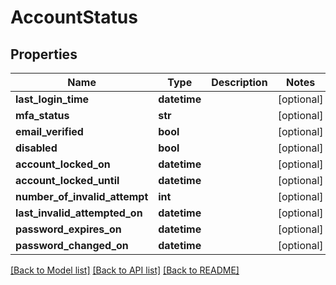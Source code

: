 # AccountStatus


## Properties
Name | Type | Description | Notes
------------ | ------------- | ------------- | -------------
**last_login_time** | **datetime** |  | [optional] 
**mfa_status** | **str** |  | [optional] 
**email_verified** | **bool** |  | [optional] 
**disabled** | **bool** |  | [optional] 
**account_locked_on** | **datetime** |  | [optional] 
**account_locked_until** | **datetime** |  | [optional] 
**number_of_invalid_attempt** | **int** |  | [optional] 
**last_invalid_attempted_on** | **datetime** |  | [optional] 
**password_expires_on** | **datetime** |  | [optional] 
**password_changed_on** | **datetime** |  | [optional] 

[[Back to Model list]](../README.md#documentation-for-models) [[Back to API list]](../README.md#documentation-for-api-endpoints) [[Back to README]](../README.md)


